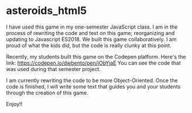 # asteroids_html5

I have used this game in my one-semester JavaScript class.  I am in the process of rewriting the code and text on this game; reorganizing and updating to Javascript ES2018.  We built this game collaboratively.  I am proud of what the kids did, but the code is really clunky at this point.

Recently, my students built this game on the Codepen platform.  Here's the link:  https://codepen.io/dwbento/pen/jObYjaE  You can see the code that was used during that semester project.  

I am currently rewriting the code to be more Object-Oriented.  Once the code is finished, I will write some text that guides you and your students through the creation of this game.

Enjoy!!
